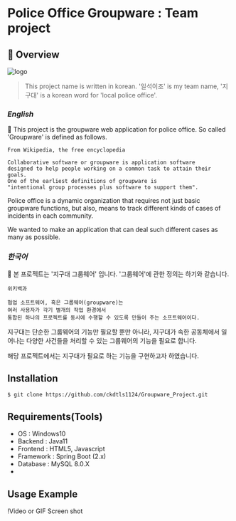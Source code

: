 Police Office Groupware : Team project
====================

  

## :page_facing_up: Overview
  ![logo](https://user-images.githubusercontent.com/116870719/233240425-364d7819-0a14-488f-9582-7f01703baaa9.png)
  > This project name is written in korean. '일석이조' is my team name, '지구대' is a korean word for 'local police office'.
  ### *English*
  :police_officer: This project is the groupware web application for police office. 
  So called 'Groupware' is defined as follows.
  ```
  From Wikipedia, the free encyclopedia
  
  Collaborative software or groupware is application software 
  designed to help people working on a common task to attain their goals. 
  One of the earliest definitions of groupware is 
  "intentional group processes plus software to support them".
  ```
  Police office is a dynamic organization that requires not just basic groupware functions,
  but also, means to track different kinds of cases of incidents in each community.
  
  We wanted to make an application that can deal such different cases
  as many as possible. 
  
  ### *한국어*
  :police_officer: 본 프로젝트는 '지구대 그룹웨어' 입니다.
  '그룹웨어'에 관한 정의는 하기와 같습니다.
  ```
  위키백과
  
  협업 소프트웨어, 혹은 그룹웨어(groupware)는 
  여러 사용자가 각기 별개의 작업 환경에서 
  통합된 하나의 프로젝트를 동시에 수행할 수 있도록 만들어 주는 소프트웨어이다.
  ```
  지구대는 단순한 그룹웨어의 기능만 필요할 뿐만 아니라, 지구대가 속한 공동체에서 일어나는 다양한 사건들을 
  처리할 수 있는 그룹웨어의 기능을 필요로 합니다.
  
  해당 프로젝트에서는 지구대가 필요로 하는 기능을 구현하고자 하였습니다.


## **Installation**
  ```
  $ git clone https://github.com/ckdtls1124/Groupware_Project.git
  ```
## **Requirements(Tools)**
  - OS : Windows10
  - Backend : Java11
  - Frontend : HTML5, Javascript 
  - Framework : Spring Boot (2.x)
  - Database : MySQL 8.0.X
  - 
  
## **Usage Example**
!Video or GIF Screen shot
  


  
  


